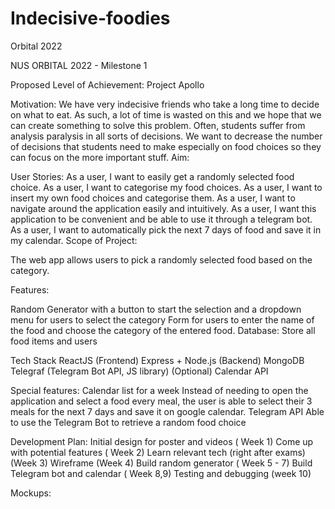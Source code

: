 # Indecisive-foodies
Orbital 2022



NUS ORBITAL 2022 - Milestone 1

Proposed Level of Achievement:
Project Apollo

Motivation:
We have very indecisive friends who take a long time to decide on what to eat. As such, a lot of time is wasted on this and we hope that we can create something to solve this problem. Often, students suffer from analysis paralysis in all sorts of decisions. We want to decrease the number of decisions that students need to make especially on food choices so they can focus on the more important stuff.
Aim:

User Stories:
As a user, I want to easily get a randomly selected food choice.
As a user, I want to categorise my food choices.
As a user, I want to insert my own food choices and categorise them.
As a user, I want to navigate around the application easily and intuitively.
As a user, I want this application to be convenient and be able to use it through a telegram bot.
As a user, I want to automatically pick the next 7 days of food and save it in my calendar.
Scope of Project:

The web app allows users to pick a randomly selected food based on the category.

Features:

Random Generator with a button to start the selection and a dropdown menu for users to select the category
Form for users to enter the name of the food and choose the category of the entered food.
Database: Store all food items and users


Tech Stack
ReactJS (Frontend)
Express + Node.js (Backend)
MongoDB
Telegraf (Telegram Bot API, JS library) (Optional)
Calendar API

Special features:
Calendar list for a week
Instead of needing to open the application and select a food every meal, the user is able to select their 3 meals for the next 7 days and save it on google calendar.
Telegram API
Able to use the Telegram Bot to retrieve a random food choice

Development Plan:
Initial design for poster and videos ( Week 1)
Come up with potential features ( Week 2)
Learn relevant tech (right after exams) (Week 3)
Wireframe (Week 4)
Build random generator ( Week 5 - 7)
Build Telegram bot and calendar ( Week 8,9)
Testing and debugging (week 10)

Mockups: 
